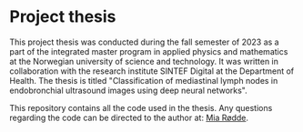 # Project thesis

This project thesis was conducted during the fall semester of 2023 as a part of the integrated master program in applied physics and mathematics at the Norwegian university of science and technology. It was written in collaboration with the research institute SINTEF Digital at the Department of Health.
The thesis is titled "Classification of mediastinal lymph nodes in endobronchial ultrasound images using deep neural networks".

This repository contains all the code used in the thesis. Any questions regarding the code can be directed to the author at: [Mia Rødde](mailto:mia.rodde@sintef.no).
